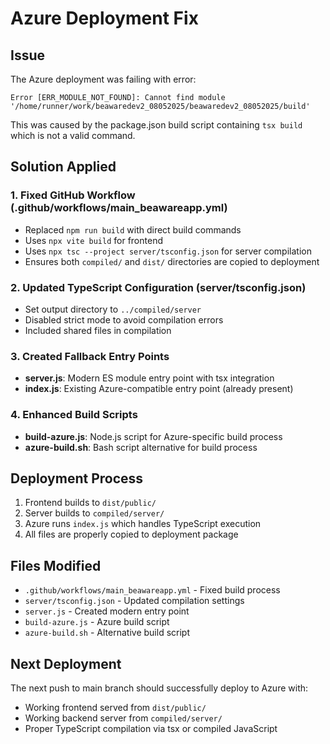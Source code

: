 # Azure Deployment Fix

## Issue
The Azure deployment was failing with error:
```
Error [ERR_MODULE_NOT_FOUND]: Cannot find module '/home/runner/work/beawaredev2_08052025/beawaredev2_08052025/build'
```

This was caused by the package.json build script containing `tsx build` which is not a valid command.

## Solution Applied

### 1. Fixed GitHub Workflow (.github/workflows/main_beawareapp.yml)
- Replaced `npm run build` with direct build commands
- Uses `npx vite build` for frontend
- Uses `npx tsc --project server/tsconfig.json` for server compilation
- Ensures both `compiled/` and `dist/` directories are copied to deployment

### 2. Updated TypeScript Configuration (server/tsconfig.json)
- Set output directory to `../compiled/server`
- Disabled strict mode to avoid compilation errors
- Included shared files in compilation

### 3. Created Fallback Entry Points
- **server.js**: Modern ES module entry point with tsx integration
- **index.js**: Existing Azure-compatible entry point (already present)

### 4. Enhanced Build Scripts
- **build-azure.js**: Node.js script for Azure-specific build process
- **azure-build.sh**: Bash script alternative for build process

## Deployment Process
1. Frontend builds to `dist/public/`
2. Server builds to `compiled/server/`
3. Azure runs `index.js` which handles TypeScript execution
4. All files are properly copied to deployment package

## Files Modified
- `.github/workflows/main_beawareapp.yml` - Fixed build process
- `server/tsconfig.json` - Updated compilation settings
- `server.js` - Created modern entry point
- `build-azure.js` - Azure build script
- `azure-build.sh` - Alternative build script

## Next Deployment
The next push to main branch should successfully deploy to Azure with:
- Working frontend served from `dist/public/`
- Working backend server from `compiled/server/`
- Proper TypeScript compilation via tsx or compiled JavaScript